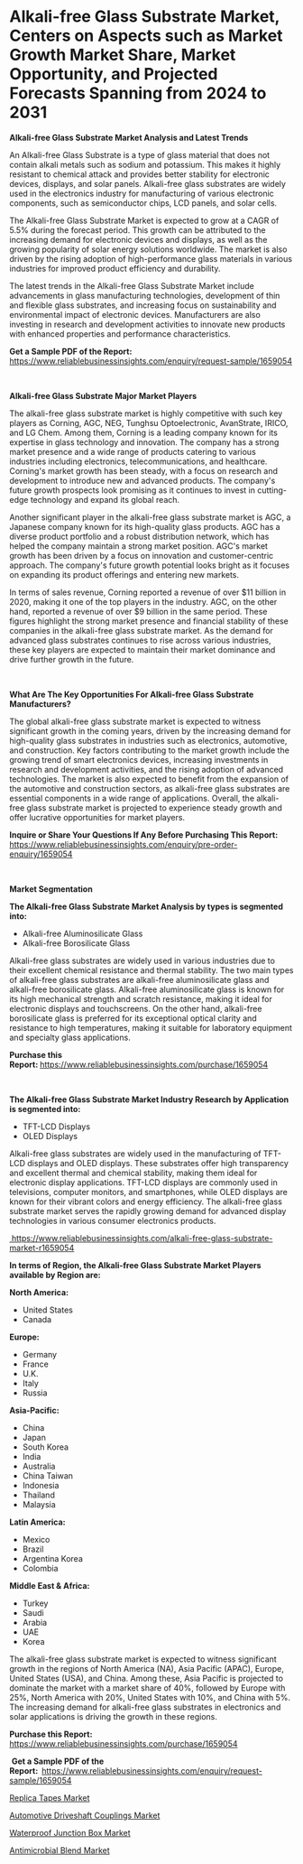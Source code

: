 <p><h1>Alkali-free Glass Substrate Market, Centers on Aspects such as Market Growth Market Share, Market Opportunity, and Projected Forecasts Spanning from 2024 to 2031</h1></p><p><strong>Alkali-free Glass Substrate Market Analysis and Latest Trends</strong></p>
<p><p>An Alkali-free Glass Substrate is a type of glass material that does not contain alkali metals such as sodium and potassium. This makes it highly resistant to chemical attack and provides better stability for electronic devices, displays, and solar panels. Alkali-free glass substrates are widely used in the electronics industry for manufacturing of various electronic components, such as semiconductor chips, LCD panels, and solar cells.</p><p>The Alkali-free Glass Substrate Market is expected to grow at a CAGR of 5.5% during the forecast period. This growth can be attributed to the increasing demand for electronic devices and displays, as well as the growing popularity of solar energy solutions worldwide. The market is also driven by the rising adoption of high-performance glass materials in various industries for improved product efficiency and durability.</p><p>The latest trends in the Alkali-free Glass Substrate Market include advancements in glass manufacturing technologies, development of thin and flexible glass substrates, and increasing focus on sustainability and environmental impact of electronic devices. Manufacturers are also investing in research and development activities to innovate new products with enhanced properties and performance characteristics.</p></p>
<p><strong>Get a Sample PDF of the Report:&nbsp;</strong> <a href="https://www.reliablebusinessinsights.com/enquiry/request-sample/1659054">https://www.reliablebusinessinsights.com/enquiry/request-sample/1659054</a></p>
<p>&nbsp;</p>
<p><strong>Alkali-free Glass Substrate Major Market Players</strong></p>
<p><p>The alkali-free glass substrate market is highly competitive with such key players as Corning, AGC, NEG, Tunghsu Optoelectronic, AvanStrate, IRICO, and LG Chem. Among them, Corning is a leading company known for its expertise in glass technology and innovation. The company has a strong market presence and a wide range of products catering to various industries including electronics, telecommunications, and healthcare. Corning's market growth has been steady, with a focus on research and development to introduce new and advanced products. The company's future growth prospects look promising as it continues to invest in cutting-edge technology and expand its global reach.</p><p>Another significant player in the alkali-free glass substrate market is AGC, a Japanese company known for its high-quality glass products. AGC has a diverse product portfolio and a robust distribution network, which has helped the company maintain a strong market position. AGC's market growth has been driven by a focus on innovation and customer-centric approach. The company's future growth potential looks bright as it focuses on expanding its product offerings and entering new markets.</p><p>In terms of sales revenue, Corning reported a revenue of over $11 billion in 2020, making it one of the top players in the industry. AGC, on the other hand, reported a revenue of over $9 billion in the same period. These figures highlight the strong market presence and financial stability of these companies in the alkali-free glass substrate market. As the demand for advanced glass substrates continues to rise across various industries, these key players are expected to maintain their market dominance and drive further growth in the future.</p></p>
<p>&nbsp;</p>
<p><strong>What Are The Key Opportunities For Alkali-free Glass Substrate Manufacturers?</strong></p>
<p><p>The global alkali-free glass substrate market is expected to witness significant growth in the coming years, driven by the increasing demand for high-quality glass substrates in industries such as electronics, automotive, and construction. Key factors contributing to the market growth include the growing trend of smart electronics devices, increasing investments in research and development activities, and the rising adoption of advanced technologies. The market is also expected to benefit from the expansion of the automotive and construction sectors, as alkali-free glass substrates are essential components in a wide range of applications. Overall, the alkali-free glass substrate market is projected to experience steady growth and offer lucrative opportunities for market players.</p></p>
<p><strong>Inquire or Share Your Questions If Any Before Purchasing This Report:</strong> <a href="https://www.reliablebusinessinsights.com/enquiry/pre-order-enquiry/1659054">https://www.reliablebusinessinsights.com/enquiry/pre-order-enquiry/1659054</a></p>
<p>&nbsp;</p>
<p><strong>Market Segmentation</strong></p>
<p><strong>The Alkali-free Glass Substrate Market Analysis by types is segmented into:</strong></p>
<p><ul><li>Alkali-free Aluminosilicate Glass</li><li>Alkali-free Borosilicate Glass</li></ul></p>
<p><p>Alkali-free glass substrates are widely used in various industries due to their excellent chemical resistance and thermal stability. The two main types of alkali-free glass substrates are alkali-free aluminosilicate glass and alkali-free borosilicate glass. Alkali-free aluminosilicate glass is known for its high mechanical strength and scratch resistance, making it ideal for electronic displays and touchscreens. On the other hand, alkali-free borosilicate glass is preferred for its exceptional optical clarity and resistance to high temperatures, making it suitable for laboratory equipment and specialty glass applications.</p></p>
<p><strong>Purchase this Report:&nbsp;</strong><a href="https://www.reliablebusinessinsights.com/purchase/1659054">https://www.reliablebusinessinsights.com/purchase/1659054</a></p>
<p>&nbsp;</p>
<p><strong>The Alkali-free Glass Substrate Market Industry Research by Application is segmented into:</strong></p>
<p><ul><li>TFT-LCD Displays</li><li>OLED Displays</li></ul></p>
<p><p>Alkali-free glass substrates are widely used in the manufacturing of TFT-LCD displays and OLED displays. These substrates offer high transparency and excellent thermal and chemical stability, making them ideal for electronic display applications. TFT-LCD displays are commonly used in televisions, computer monitors, and smartphones, while OLED displays are known for their vibrant colors and energy efficiency. The alkali-free glass substrate market serves the rapidly growing demand for advanced display technologies in various consumer electronics products.</p></p>
<p><a href="https://www.reliablebusinessinsights.com/alkali-free-glass-substrate-market-r1659054">&nbsp;https://www.reliablebusinessinsights.com/alkali-free-glass-substrate-market-r1659054</a></p>
<p><strong>In terms of Region, the Alkali-free Glass Substrate Market Players available by Region are:</strong></p>
<p>
    <p> <strong> North America: </strong>
        <ul>
            <li>United States</li>
            <li>Canada</li>
        </ul>
        </p> 
    <p> <strong> Europe: </strong>
        <ul>
            <li>Germany</li>
            <li>France</li>
            <li>U.K.</li>
            <li>Italy</li>
            <li>Russia</li>
        </ul>
        </p> 
    <p> <strong> Asia-Pacific: </strong>
        <ul>
            <li>China</li>
            <li>Japan</li>
            <li>South Korea</li>
            <li>India</li>
            <li>Australia</li>
            <li>China Taiwan</li>
            <li>Indonesia</li>
            <li>Thailand</li>
            <li>Malaysia</li>
        </ul>
        </p> 
    <p> <strong> Latin America: </strong>
        <ul>
            <li>Mexico</li>
            <li>Brazil</li>
            <li>Argentina Korea</li>
            <li>Colombia</li>
        </ul>
        </p> 
    <p> <strong> Middle East & Africa: </strong>
        <ul>
            <li>Turkey</li>
            <li>Saudi</li>
            <li>Arabia</li>
            <li>UAE</li>
            <li>Korea</li>
        </ul>
    </p>
    </p>
<p><p>The alkali-free glass substrate market is expected to witness significant growth in the regions of North America (NA), Asia Pacific (APAC), Europe, United States (USA), and China. Among these, Asia Pacific is projected to dominate the market with a market share of 40%, followed by Europe with 25%, North America with 20%, United States with 10%, and China with 5%. The increasing demand for alkali-free glass substrates in electronics and solar applications is driving the growth in these regions.</p></p>
<p><strong>Purchase this Report: </strong><a href="https://www.reliablebusinessinsights.com/purchase/1659054">https://www.reliablebusinessinsights.com/purchase/1659054</a></p>
<p>&nbsp;<strong>Get a Sample PDF of the Report:&nbsp;&nbsp;</strong><a href="https://www.reliablebusinessinsights.com/enquiry/request-sample/1659054">https://www.reliablebusinessinsights.com/enquiry/request-sample/1659054</a></p>
<p><strong></strong></p>
<p><p><a href="https://github.com/AlysaLedner2023/Market-Research-Report-List-2/blob/main/replica-tapes-market.md">Replica Tapes Market</a></p><p><a href="https://github.com/JermaineCrona2023/Market-Research-Report-List-2/blob/main/automotive-driveshaft-couplings-market.md">Automotive Driveshaft Couplings Market</a></p><p><a href="https://medium.com/@millerjimk/waterproof-junction-box-market-size-is-growing-at-cagr-of-7-8-e79b0c3e4fcf">Waterproof Junction Box Market</a></p><p><a href="https://medium.com/@carlahoustonh51/deep-dive-into-the-antimicrobial-blend-market-itstrends-market-segmentation-and-competitive-cfcaf57cafd0">Antimicrobial Blend Market</a></p></p>